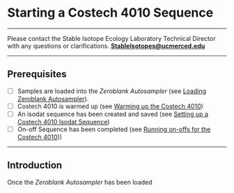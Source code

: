 # Starting a Costech 4010 Sequence

***

Please contact the Stable Isotope Ecology Laboratory Technical Director with any questions or clarifications. **StableIsotopes@ucmerced.edu**

***

## Prerequisites

- [ ] Samples are loaded into the *Zeroblank Autosampler* (see [Loading Zeroblank Autosampler](../costech_EA/EA_zeroblank.md)). 
- [ ] Costech 4010 is warmed up (see [Warming up the Costech 4010](../costech_EA/warming_up_costech.md))
- [ ] An isodat sequence has been created and saved (see [Setting up a Costech 4010 Isodat Sequence](../isodat/isodat_sequence.md))
- [ ] On-off Sequence has been completed (see [Running on-offs for the Costech 4010](../isodat/EA_on_offs.md)))

*** 

## Introduction

Once the *Zeroblank Autosampler* has been loaded 

